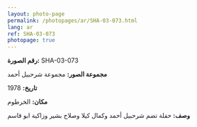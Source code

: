 ```yaml
---
layout: photo-page
permalink: /photopages/ar/SHA-03-073.html
lang: ar
ref: SHA-03-073
photopage: true
---
```


**رقم الصورة:** SHA-03-073

**مجموعة الصور:** مجموعة شرحبيل أحمد

**تاريخ:** 1978

**مكان:** الخرطوم

**وصف:** حفلة تضم شرحبيل أحمد وكمال كيلا وصلاح بشير وزاكية ابو قاسم
